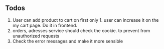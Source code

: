 ## Todos

1. User can add product to cart on first only 1. user can increase it on the my cart page. Do it in frontend.
2. orders, adresses service should check the cookie. to prevent from unauthorized requests
3. Check the error messages and make it more sensible